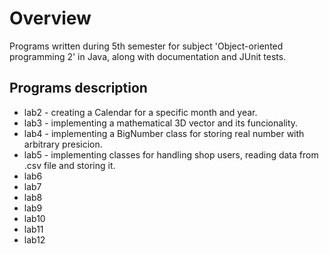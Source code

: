 # Overview

Programs written during 5th semester for subject 'Object-oriented programming 2' in Java, along with documentation and JUnit tests.

## Programs description

- lab2 - creating a Calendar for a specific month and year.
- lab3 - implementing a mathematical 3D vector and its funcionality.
- lab4 - implementing a BigNumber class for storing real number with arbitrary presicion.
- lab5 - implementing classes for handling shop users, reading data from .csv file and storing it.
- lab6
- lab7
- lab8
- lab9
- lab10
- lab11
- lab12

